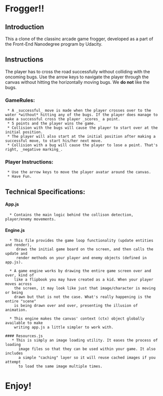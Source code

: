 # Frogger!!


## Introduction

This a clone of the classinc arcade game frogger, developed as a part of the Front-End Nanodegree program by Udacity.


## Instructions

The player has to cross the road successfully without colliding with the oncoming bugs. Use the arrow keys to navigate the player through the canvas without hitting the horizontally moving bugs. We **do not** like the bugs.

  ### GameRules:
     * A _successful_ move is made when the player crosses over to the water *without* hitting any of the bugs. If the player does manage to make a successful cross the player _scores_ a point.
     * 5 points and the player wins the game.
     * Collision with the bugs will cause the player to start over at the initial position.
     * The player will also start at the initial position after making a successful move, to start his/her next move.
     * Collision with a bug will cause the player to lose a point. That's right, _negative marking_.
     
  ### Player Instructions:
     * Use the arrow keys to move the player avatar around the canvas.
     * Have Fun.
     

## Technical Specifications:

   #### App.js
      * Contains the main logic behind the collison detection, player/enemy movements.
      
   #### Engine.js
      * This file provides the game loop functionality (update entities and render),
         draws the initial game board on the screen, and then calls the update and
         render methods on your player and enemy objects (defined in app.js).
 
      * A game engine works by drawing the entire game screen over and over, kind of
        like a flipbook you may have created as a kid. When your player moves across
        the screen, it may look like just that image/character is moving or being
        drawn but that is not the case. What's really happening is the entire "scene"
        is being drawn over and over, presenting the illusion of animation.

      * This engine makes the canvas' context (ctx) object globally available to make 
        writing app.js a little simpler to work with.
        
    #### Resources.js
       * This is simply an image loading utility. It eases the process of loading
          image files so that they can be used within your game. It also includes
          a simple "caching" layer so it will reuse cached images if you attempt
          to load the same image multiple times.
          
    
 # Enjoy!

